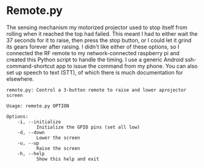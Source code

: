 # Remote.py

The sensing mechanism my motorized projector used to stop itself from rolling when it reached the top had failed. This meant I had to either wait the 37 seconds for it to raise, then press the stop button, or I could let it grind its gears forever after raising. I didn't like either of these options, so I connected the RF remote to my network-connected raspberry pi and created this Python script to handle the timing. I use a generic Android ssh-command-shortcut app to issue the command from my phone. You can also set up speech to text (STT), of which there is much documentation for elsewhere.

    remote.py: Control a 3-button remote to raise and lower aprojector screen
    
    Usage: remote.py OPTION
    
    Options:
        -i, --initialize
               Initialize the GPIO pins (set all low)
        -d, --down
               Lower the screen
        -u, --up
               Raise the screen
        -h, --help
               Show this help and exit
